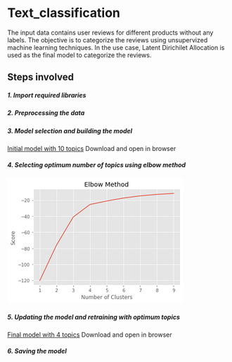 # Text_classification

The input data contains user reviews for different products without any labels. The objective is to categorize the reviews using unsupervized machine learning techniques. In the use case, Latent Dirichilet Allocation is used as the final model to categorize the reviews.

## Steps involved
##### 1. Import required libraries
##### 2. Preprocessing the data
##### 3. Model selection and building the model
[Initial model with 10 topics](https://github.com/msna121/Text_classification/blob/master/lda_10topics.html)
Download and open in browser
##### 4. Selecting optimum number of topics using elbow method
![image](https://github.com/msna121/Text_classification/blob/master/Elbow_method.png)
##### 5. Updating the model and retraining with optimum topics
[Final model with 4 topics](https://github.com/msna121/Text_classification/blob/master/lda_4topics.html)
Download and open in browser
##### 6. Saving the model
